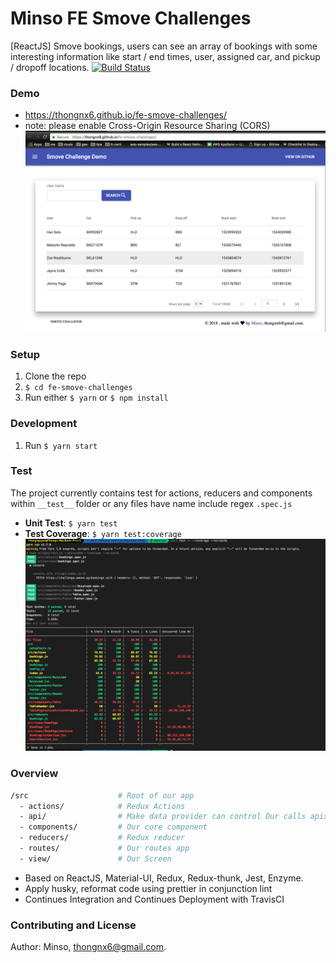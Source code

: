 Minso FE Smove Challenges
===

[ReactJS] Smove bookings, users can see an array of bookings with some interesting information like start / end times, user, assigned car, and pickup / dropoff locations.
[![Build Status](https://travis-ci.org/thongnx6/fe-smove-challenges.svg?branch=master)](https://travis-ci.org/thongnx6/fe-smove-challenges)


### Demo

- https://thongnx6.github.io/fe-smove-challenges/
- note: please enable Cross-Origin Resource Sharing (CORS)
![screen shoot](/__demo/screenshoot.png)

### Setup

1. Clone the repo
2. `$ cd fe-smove-challenges`
3. Run either `$ yarn` or `$ npm install`

### Development

1. Run `$ yarn start`

### Test

The project currently contains test for actions, reducers and components within `__test__` folder or any files have name include regex `.spec.js`

- **Unit Test**: `$ yarn test`
- **Test Coverage**: `$ yarn test:coverage`
![screen shoot](/__demo/testshoot.png)

### Overview

```bash
/src                    # Root of our app
  - actions/            # Redux Actions
  - api/                # Make data provider can control Our calls apis
  - components/         # Our core component
  - reducers/           # Redux reducer
  - routes/             # Our routes app
  - view/               # Our Screen
```

- Based on ReactJS, Material-UI, Redux, Redux-thunk, Jest, Enzyme.
- Apply husky, reformat code using prettier in conjunction lint
- Continues Integration and Continues Deployment with TravisCI

### Contributing and License

Author: Minso, thongnx6@gmail.com.

